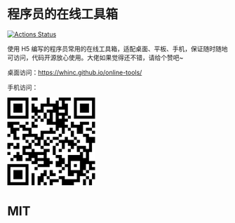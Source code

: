 # 程序员的在线工具箱

[![Actions Status](https://github.com/whinc/online-tools/workflows/CI/badge.svg)](https://github.com/whinc/online-tools/actions)

使用 H5 编写的程序员常用的在线工具箱，适配桌面、平板、手机，保证随时随地可访问，代码开源放心使用。大佬如果觉得还不错，请给个赞吧~

桌面访问：<https://whinc.github.io/online-tools/>

手机访问：

![QR](./public/qr.png)


# MIT
